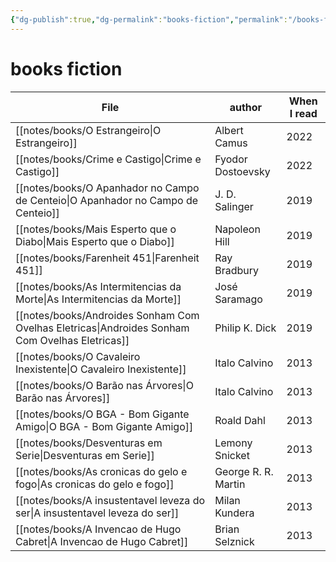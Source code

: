 ```yaml
---
{"dg-publish":true,"dg-permalink":"books-fiction","permalink":"/books-fiction/"}
---
```


# books fiction

| File                                                                                              | author              | When I read |
| ------------------------------------------------------------------------------------------------- | ------------------- | ----------- |
| [[notes/books/O Estrangeiro\|O Estrangeiro]]                                                   | Albert Camus        | 2022        |
| [[notes/books/Crime e Castigo\|Crime e Castigo]]                                               | Fyodor Dostoevsky   | 2022        |
| [[notes/books/O Apanhador no Campo de Centeio\|O Apanhador no Campo de Centeio]]               | J. D. Salinger      | 2019        |
| [[notes/books/Mais Esperto que o Diabo\|Mais Esperto que o Diabo]]                             | Napoleon Hill       | 2019        |
| [[notes/books/Farenheit 451\|Farenheit 451]]                                                   | Ray Bradbury        | 2019        |
| [[notes/books/As Intermitencias da Morte\|As Intermitencias da Morte]]                         | José Saramago       | 2019        |
| [[notes/books/Androides Sonham Com Ovelhas Eletricas\|Androides Sonham Com Ovelhas Eletricas]] | Philip K. Dick      | 2019        |
| [[notes/books/O Cavaleiro Inexistente\|O Cavaleiro Inexistente]]                               | Italo Calvino       | 2013        |
| [[notes/books/O Barão nas Árvores\|O Barão nas Árvores]]                                       | Italo Calvino       | 2013        |
| [[notes/books/O BGA - Bom Gigante Amigo\|O BGA - Bom Gigante Amigo]]                           | Roald Dahl          | 2013        |
| [[notes/books/Desventuras em Serie\|Desventuras em Serie]]                                     | Lemony Snicket      | 2013        |
| [[notes/books/As cronicas do gelo e fogo\|As cronicas do gelo e fogo]]                         | George R. R. Martin | 2013        |
| [[notes/books/A insustentavel leveza do ser\|A insustentavel leveza do ser]]                   | Milan Kundera       | 2013        |
| [[notes/books/A Invencao de Hugo Cabret\|A Invencao de Hugo Cabret]]                           | Brian Selznick      | 2013        |
